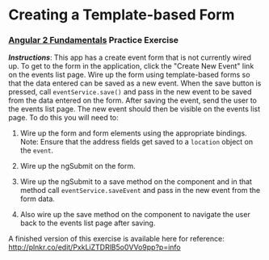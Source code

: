 # Creating a Template-based Form
### [Angular 2 Fundamentals](https://app.pluralsight.com/courses/angular2-fundamentals) Practice Exercise

**_Instructions_**: This app has a create event form that is not currently wired up. To get to the
form in the application, click the "Create New Event" link on the events list page. Wire up the
form using template-based forms so that the data entered can be saved as a new event. When the save button
is pressed, call `eventService.save()` and pass in the new event to be saved from the data entered on the 
form. After saving the event, send the user to the events list page. The new event should then be visible 
on the events list page. To do this you will need to:

1. Wire up the form and form elements using the appropriate bindings.
   Note: Ensure that the address fields get saved to a `location` object on the `event`.

1. Wire up the ngSubmit on the form.

1. Wire up the ngSubmit to a save method on the component and in that method call 
   `eventService.saveEvent` and pass in the new event from the form data.
 
1. Also wire up the save method on the component to navigate the user back to the events list page after saving.

A finished version of this exercise is available here for reference: http://plnkr.co/edit/PxkLiZTDRlB5o0VVo9pp?p=info
